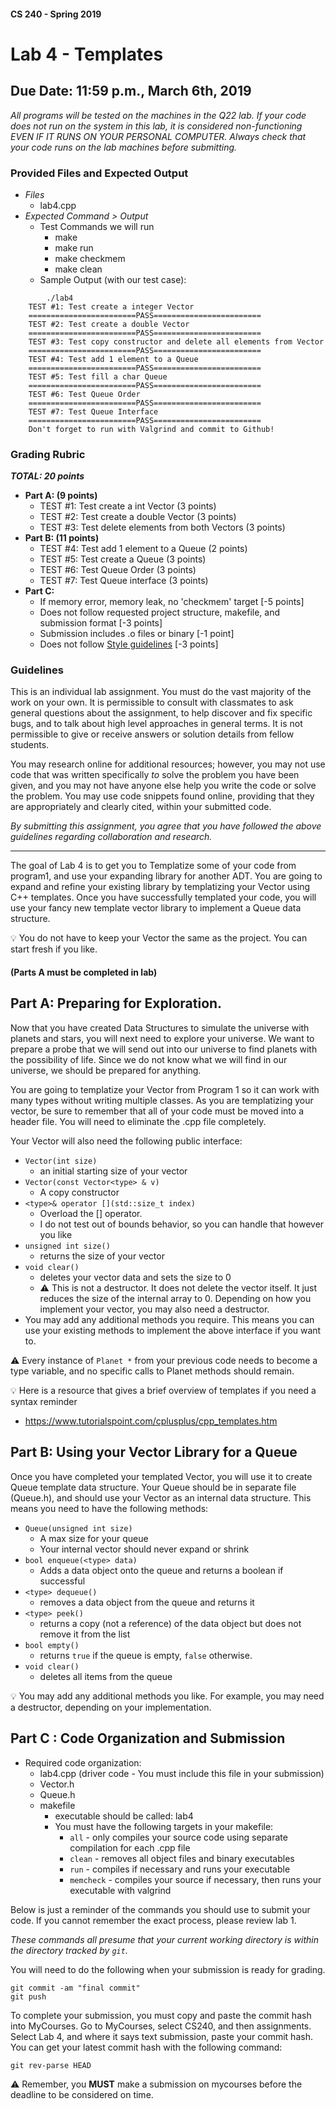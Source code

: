 #### CS 240 - Spring 2019
# Lab 4 - Templates
## Due Date: 11:59 p.m., March 6th, 2019

*All programs will be tested on the machines in the Q22 lab. If your code does not run on the system in this lab, it is considered non-functioning EVEN IF IT RUNS ON YOUR PERSONAL COMPUTER. Always check that your code runs on the lab machines before submitting.*

### Provided Files and Expected Output
* _Files_
    * lab4.cpp
* _Expected Command > Output_
    * Test Commands we will run
        * make
        * make run
        * make checkmem
        * make clean
    * Sample Output (with our test case):
```shell
        ./lab4
	TEST #1: Test create a integer Vector
	========================PASS========================
	TEST #2: Test create a double Vector
	========================PASS========================
	TEST #3: Test copy constructor and delete all elements from Vector
	========================PASS========================
	TEST #4: Test add 1 element to a Queue
	========================PASS========================
	TEST #5: Test fill a char Queue
	========================PASS========================
	TEST #6: Test Queue Order
	========================PASS========================
	TEST #7: Test Queue Interface
	========================PASS========================
	Don't forget to run with Valgrind and commit to Github!
```

### Grading Rubric
**_TOTAL: 20 points_**
* **Part A: (9 points)**
    * TEST #1: Test create a int Vector (3 points)
    * TEST #2: Test create a double Vector (3 points)
    * TEST #3: Test delete elements from both Vectors (3 points)
* **Part B: (11 points)**
    * TEST #4: Test add 1 element to a Queue (2 points)
    * TEST #5: Test create a Queue (3 points)
    * TEST #6: Test Queue Order (3 points)
    * TEST #7: Test Queue interface (3 points)
* **Part C:**
    * If memory error, memory leak, no 'checkmem' target [-5 points]
    * Does not follow requested project structure, makefile, and submission format [-3 points]
    * Submission includes .o files or binary [-1 point]
    * Does not follow [Style guidelines](https://drive.google.com/open?id=1a5I7XhhCDRHoS8LUfILu3y2la4wW8HHh4olO30YvMVk) [-3 points]

### Guidelines

This is an individual lab assignment. You must do the vast majority of the work on your own. It is permissible to consult with classmates to ask general questions about the assignment, to help discover and fix specific bugs, and to talk about high level approaches in general terms. It is not permissible to give or receive answers or solution details from fellow students.

You may research online for additional resources; however, you may not use code that was written specifically *to* solve the problem you have been given, and you may not have anyone else help you write the code or solve the problem. You may use code snippets found online, providing that they are appropriately and clearly cited, within your submitted code.

*By submitting this assignment, you agree that you have followed the above guidelines regarding collaboration and research.*

***

The goal of Lab 4 is to get you to Templatize some of your code from program1, and use your expanding library for another ADT. You are going to expand and refine your existing library by templatizing your Vector using C++ templates. Once you have successfully templated your code, you will use your fancy new template vector library to implement a Queue data structure.

:bulb: You do not have to keep your Vector the same as the project. You can start fresh if you like.

#### (Parts A must be completed in lab)

## Part A: Preparing for Exploration.

Now that you have created Data Structures to simulate the universe with planets and stars, you will next need to explore your universe. We want to prepare a probe that we will send out into our universe to find planets with the possibility of life. Since we do not know what we will find in our universe, we should be prepared for anything.

You are going to templatize your Vector from Program 1 so it can work with many types without writing multiple classes. As you are templatizing your vector, be sure to remember that all of your code must be moved into a header file. You will need to eliminate the .cpp file completely.

Your Vector will also need the following public interface:
* `Vector(int size)`
    * an initial starting size of your vector
* `Vector(const Vector<type> & v)`
    * A copy constructor
* `<type>& operator [](std::size_t index)`
    * Overload the [] operator.
    * I do not test out of bounds behavior, so you can handle that however you like
* `unsigned int size()`
    * returns the size of your vector
* `void clear()`
    * deletes your vector data and sets the size to 0
    * :warning: This is not a destructor. It does not delete the vector itself. It just reduces the size of the internal array to 0. Depending on how you implement your vector, you may also need a destructor.
* You may add any additional methods you require. This means you can use your existing methods to implement the above interface if you want to.

:warning: Every instance of `Planet *` from your previous code needs to become a type variable, and no specific calls to Planet methods should remain.

:bulb: Here is a resource that gives a brief overview of templates if you need a syntax reminder
* https://www.tutorialspoint.com/cplusplus/cpp_templates.htm

## Part B: Using your Vector Library for a Queue

Once you have completed your templated Vector, you will use it to create Queue template data structure. Your Queue should be in separate file (Queue.h), and should use your Vector as an internal data structure. This means you need to have the following methods:
* `Queue(unsigned int size)`
    * A max size for your queue
    * Your internal vector should never expand or shrink
* `bool enqueue(<type> data)`
    * Adds a data object onto the queue and returns a boolean if successful
* `<type> dequeue()`
    * removes a data object from the queue and returns it
* `<type> peek()`
    * returns a copy (not a reference) of the data object but does not remove it from the list
* `bool empty()`
    * returns `true` if the queue is empty, `false` otherwise.
* `void clear()`
   * deletes all items from the queue

:bulb: You may add any additional methods you like. For example, you may need a destructor, depending on your implementation.

## Part C : Code Organization and Submission
* Required code organization:
    * lab4.cpp (driver code - You must include this file in your submission)
    * Vector.h
    * Queue.h
    * makefile
        * executable should be called: lab4
        * You must have the following targets in your makefile:
            * `all` - only compiles your source code using separate compilation for each .cpp file
            * `clean` - removes all object files and binary executables
            * `run` - compiles if necessary and runs your executable
            * `memcheck` - compiles your source if necessary, then runs your executable with valgrind

Below is just a reminder of the commands you should use to submit your code. If you cannot remember the exact process, please review lab 1.

_These commands all presume that your current working directory is within the directory tracked by `git`._

You will need to do the following when your submission is ready for grading.
```shell
git commit -am "final commit"
git push
```

To complete your submission, you must copy and paste the commit hash into MyCourses. Go to MyCourses, select CS240, and then assignments. Select Lab 4, and where it says text submission, paste your commit hash. You can get your latest commit hash with the following command:

```shell
git rev-parse HEAD
```

:warning: Remember, you __MUST__ make a submission on mycourses before the deadline to be considered on time.

